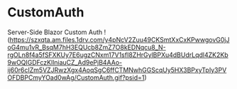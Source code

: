 # CustomAuth
Server-Side Blazor Custom Auth
!(https://szxqta.am.files.1drv.com/y4pNcV2Zuu49CKSmtXxCxKPwwgovG0jJoG4mu1vR_BsqM7hH3EQUcb8ZmZ7O8kEDNqcu8_N-rgOLn8f4a5fSFXKUy7E6ugzCNxm17V1sfI8ZHrGylBPXu4dBUdrLqdl4ZK2Kb9wOQIGDFczKllniauCZ_Ad9ePjB4AAo-ij60r6cIZm5VZJRwzXgx4AoqSgC6ffCTMNwhGGScqUy5HX3BPxyTpIy3PVOFDBPCmyYOad0wAg/CustomAuth.gif?psid=1)
